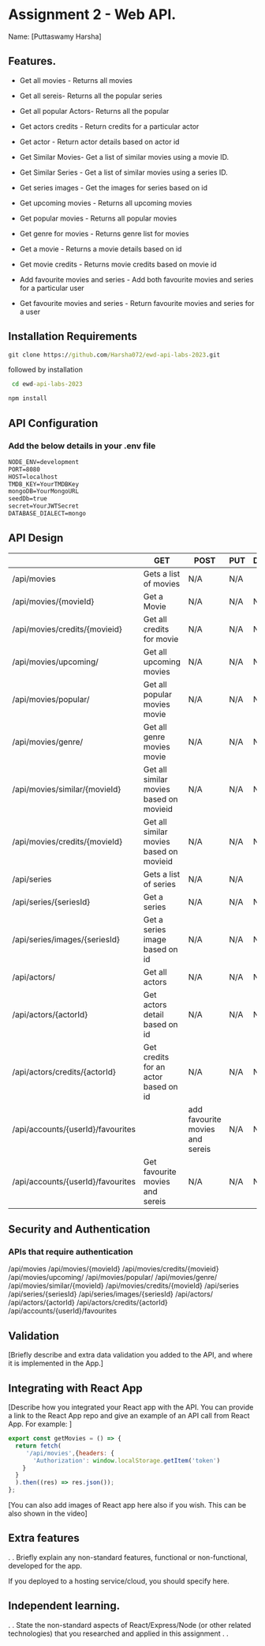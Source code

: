 # Assignment 2 - Web API.

Name: [Puttaswamy Harsha]

## Features.


 + Get all movies - Returns all movies

 + Get all sereis- Returns all the popular series

 + Get all popular Actors- Returns all the popular 

 + Get actors credits - Return credits for a particular actor

 + Get actor - Return actor details based on actor id

 + Get Similar Movies-  Get a list of similar movies using a movie ID. 

 + Get Similar Series -  Get a list of similar movies using a series ID.

 + Get series images - Get the images for series based on id

 + Get upcoming movies - Returns all upcoming movies 

 + Get popular movies - Returns all popular movies 

 + Get genre for movies - Returns genre list for movies 

 + Get a movie - Returns a movie details based on id 

 + Get movie credits - Returns movie credits based on movie id 

 + Add favourite movies and series - Add both favourite movies and series for a particular user

+ Get favourite movies and series - Return favourite movies and series for a user

## Installation Requirements



```cmd
git clone https://github.com/Harsha072/ewd-api-labs-2023.git
```

followed by installation

```cmd
 cd ewd-api-labs-2023

```
```cmd
npm install

```



## API Configuration

### Add the below details in your .env file

```bat
NODE_ENV=development
PORT=8080
HOST=localhost
TMDB_KEY=YourTMDBKey
mongoDB=YourMongoURL
seedDb=true
secret=YourJWTSecret
DATABASE_DIALECT=mongo
```


## API Design


|  |  GET | POST | PUT | DELETE
| -- | -- | -- | -- | -- 
| /api/movies |Gets a list of movies | N/A | N/A |
| /api/movies/{movieId} | Get a Movie | N/A | N/A | N/A
| /api/movies/credits/{movieid} | Get all credits for movie | N/A | N/A | N/A  
| /api/movies/upcoming/ | Get all upcoming movies | N/A | N/A | N/A  
| /api/movies/popular/ | Get all popular movies movie | N/A | N/A | N/A  
| /api/movies/genre/ | Get all genre movies movie | N/A | N/A | N/A 
| /api/movies/similar/{movieId} | Get all similar movies based on  movieid | N/A | N/A | N/A
| /api/movies/credits/{movieId} | Get all similar movies based on  movieid | N/A | N/A | N/A
| /api/series |Gets a list of series | N/A | N/A |   
| /api/series/{seriesId} | Get a series | N/A | N/A | N/A
| /api/series/images/{seriesId} | Get a series image based on id | N/A | N/A | N/A
| /api/actors/ | Get all actors | N/A | N/A | N/A
| /api/actors/{actorId} | Get actors detail based on id | N/A | N/A | N/A
| /api/actors/credits/{actorId} | Get credits for an actor based on id | N/A | N/A | N/A
| /api/accounts/{userId}/favourites |  | add favourite movies and sereis | N/A | N/A
| /api/accounts/{userId}/favourites | Get favourite movies and sereis | N/A | N/A | N/A



## Security and Authentication
### APIs that require authentication
/api/movies
/api/movies/{movieId}
/api/movies/credits/{movieid}
/api/movies/upcoming/
/api/movies/popular/
 /api/movies/genre/
 /api/movies/similar/{movieId}
 /api/movies/credits/{movieId}
 /api/series
  /api/series/{seriesId}
  /api/series/images/{seriesId}
  /api/actors/
   /api/actors/{actorId}
   /api/actors/credits/{actorId}
    /api/accounts/{userId}/favourites
    
## Validation

[Briefly describe and extra data validation you added to the API, and where it is implemented in the App.]





## Integrating with React App

[Describe how you integrated your React app with the API. You can provide a link to the React App repo and give an example of an API call from React App. For example: ]

~~~Javascript
export const getMovies = () => {
  return fetch(
     '/api/movies',{headers: {
       'Authorization': window.localStorage.getItem('token')
    }
  }
  ).then((res) => res.json());
};

~~~

[You can also add images of React app here also if you wish. This can be also shown in the video]

## Extra features

. . Briefly explain any non-standard features, functional or non-functional, developed for the app.  

If you deployed to a hosting service/cloud, you should specify here. 

## Independent learning.

. . State the non-standard aspects of React/Express/Node (or other related technologies) that you researched and applied in this assignment . .  

